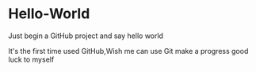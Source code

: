 # Hello-World
Just begin a GitHub project and say hello world

It's the first time used GitHub,Wish me can use Git make a progress
good luck to myself
